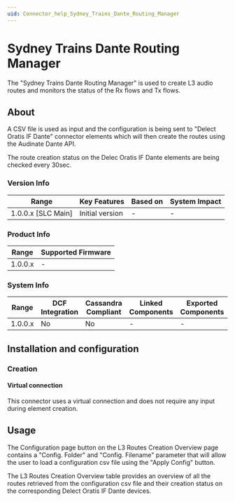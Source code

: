 ```yaml
---
uid: Connector_help_Sydney_Trains_Dante_Routing_Manager
---
```


# Sydney Trains Dante Routing Manager

The "Sydney Trains Dante Routing Manager" is used to create L3 audio routes and monitors the status of the Rx flows and Tx flows.

## About

A CSV file is used as input and the configuration is being sent to "Delect Oratis IF Dante" connector elements which will then create the routes using the Audinate Dante API.

The route creation status on the Delec Oratis IF Dante elements are being checked every 30sec.

### Version Info

| Range                | Key Features     | Based on     | System Impact     |
|----------------------|------------------|--------------|-------------------|
| 1.0.0.x [SLC Main]   | Initial version  | -            | -                 |

### Product Info

| Range     | Supported Firmware     |
|-----------|------------------------|
| 1.0.0.x   | -                      |

### System Info

| Range     | DCF Integration     | Cassandra Compliant     | Linked Components     | Exported Components     |
|-----------|---------------------|-------------------------|-----------------------|-------------------------|
| 1.0.0.x   | No                  | No                      | -                     | -                       |

## Installation and configuration

### Creation

#### Virtual connection

This connector uses a virtual connection and does not require any input during element creation.

## Usage

The Configuration page button on the L3 Routes Creation Overview page contains a "Config. Folder" and "Config. Filename" parameter that will allow the user to load a configuration csv file using the "Apply Config" button.

The L3 Routes Creation Overview table provides an overview of all the routes retrieved from the configuration csv file and their creation status on the corresponding Delect Oratis IF Dante devices.
